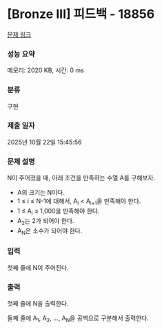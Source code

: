 # [Bronze III] 피드백 - 18856 

[문제 링크](https://www.acmicpc.net/problem/18856) 

### 성능 요약

메모리: 2020 KB, 시간: 0 ms

### 분류

구현

### 제출 일자

2025년 10월 22일 15:45:56

### 문제 설명

<p>N이 주어졌을 때, 아래 조건을 만족하는 수열 A를 구해보자.</p>

<ul>
	<li>A의 크기는 N이다.</li>
	<li>1 ≤ i ≤ N-1에 대해서, A<sub>i</sub> < A<sub>i+1</sub>을 만족해야 한다.</li>
	<li>1 ≤ A<sub>i</sub> ≤ 1,000을 만족해야 한다.</li>
	<li>A<sub>2</sub>는 2가 되어야 한다.</li>
	<li>A<sub>N</sub>은 소수가 되어야 한다.</li>
</ul>

### 입력 

 <p>첫째 줄에 N이 주어진다.</p>

### 출력 

 <p>첫째 줄에 N을 출력한다.</p>

<p>둘째 줄에 A<sub>1</sub>, A<sub>2</sub>, ..., A<sub>N</sub>을 공백으로 구분해서 출력한다.</p>

